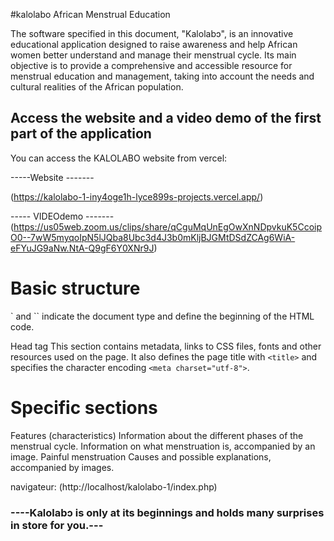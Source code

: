 #﻿kalolabo African Menstrual Education 

 The software specified in this document, "Kalolabɔ", is an innovative educational application designed to raise awareness and help African women better understand and manage their menstrual cycle. Its main objective is to provide a comprehensive and accessible resource for menstrual education and management, taking into account the needs and cultural realities of the African population.

## Access the website and a video demo of the first part of the application 

 You can access the KALOLABO website from vercel:

-----Website -------

(https://kalolabo-1-iny4oge1h-lyce899s-projects.vercel.app/)

----- VIDEOdemo -------
(https://us05web.zoom.us/clips/share/qCguMqUnEgOwXnNDpvkuK5CcoipO0--7wW5myqoIpN5lJQba8Ubc3d4J3b0mKljBJGMtDSdZCAg6WiA-eFYuJG9aNw.NtA-Q9gF6Y0XNr9J)

# Basic structure
<!doctype html>` and `<html>` indicate the document type and define the beginning of the HTML code.
Head tag 
This section contains metadata, links to CSS files, fonts and other resources used on the page. It also defines the page title with `<title>` and specifies the character encoding `<meta charset="utf-8">`.

# Specific sections

Features (characteristics)
Information about the different phases of the menstrual cycle.
 Information on what menstruation is, accompanied by an image.
Painful menstruation
 Causes and possible explanations, accompanied by images.
 
 navigateur: (http://localhost/kalolabo-1/index.php)

### ----Kalolabɔ is only at its beginnings and holds many surprises in store for you.---


